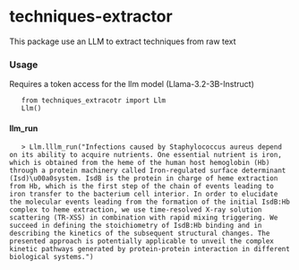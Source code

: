 # techniques-extractor
This package use an LLM to extract techniques from raw text


### Usage

Requires a token access for the llm model (Llama-3.2-3B-Instruct)

```console 
   from techniques_extracotr import Llm
   Llm()
```



#### llm_run
```console
   > Llm.lllm_run("Infections caused by Staphylococcus aureus depend on its ability to acquire nutrients. One essential nutrient is iron, which is obtained from the heme of the human host hemoglobin (Hb) through a protein machinery called Iron-regulated surface determinant (Isd)\u00a0system. IsdB is the protein in charge of heme extraction from Hb, which is the first step of the chain of events leading to iron transfer to the bacterium cell interior. In order to elucidate the molecular events leading from the formation of the initial IsdB:Hb complex to heme extraction, we use time-resolved X-ray solution scattering (TR-XSS) in combination with rapid mixing triggering. We succeed in defining the stoichiometry of IsdB:Hb binding and in describing the kinetics of the subsequent structural changes. The presented approach is potentially applicable to unveil the complex kinetic pathways generated by protein-protein interaction in different biological systems.")
```